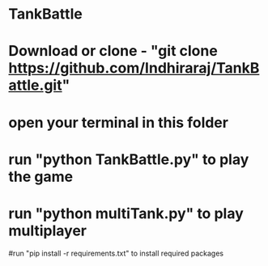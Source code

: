 # TankBattle
# Download or clone - "git clone https://github.com/Indhiraraj/TankBattle.git"
# open your terminal in this folder
# run "python TankBattle.py" to play the game
# run "python multiTank.py" to play multiplayer
#run "pip install -r requirements.txt" to install required packages
